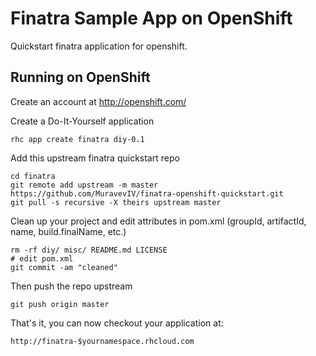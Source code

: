 Finatra Sample App on OpenShift
=========================

Quickstart finatra application for openshift.

Running on OpenShift
--------------------

Create an account at http://openshift.com/

Create a Do-It-Yourself application

    rhc app create finatra diy-0.1

Add this upstream finatra quickstart repo

    cd finatra
    git remote add upstream -m master https://github.com/MuravevIV/finatra-openshift-quickstart.git
    git pull -s recursive -X theirs upstream master

Clean up your project and edit attributes in pom.xml (groupId, artifactId, name, build.finalName, etc.)

    rm -rf diy/ misc/ README.md LICENSE
    # edit pom.xml
    git commit -am "cleaned"

Then push the repo upstream

    git push origin master

That's it, you can now checkout your application at:

    http://finatra-$yournamespace.rhcloud.com